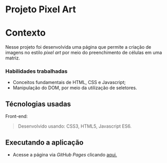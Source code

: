 # Projeto Pixel Art

# Contexto

Nesse projeto foi desenvolvida uma página que permite a criação de imagens no estilo *pixel art* por meio do preenchimento de células em uma matriz.

### Habilidades trabalhadas

* Conceitos fundamentais de HTML, CSS e Javascript;
* Manipulação do DOM, por meio da utilização de seletores.

## Técnologias usadas

Front-end:
> Desenvolvido usando: CSS3, HTML5, Javascript ES6.

## Executando a aplicação

* Acesse a página via *GitHub Pages* clicando [aqui.](https://raffrasson.github.io/Projeto_Pixel_Art/)
